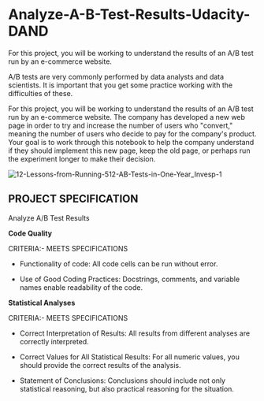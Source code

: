 # Analyze-A-B-Test-Results-Udacity-DAND
For this project, you will be working to understand the results of an A/B test run by an e-commerce website.

A/B tests are very commonly performed by data analysts and data scientists. It is important that you get some practice working with the difficulties of these.

For this project, you will be working to understand the results of an A/B test run by an e-commerce website. The company has developed a new web page in order to try and increase the number of users who "convert," meaning the number of users who decide to pay for the company's product. Your goal is to work through this notebook to help the company understand if they should implement this new page, keep the old page, or perhaps run the experiment longer to make their decision.

![12-Lessons-from-Running-512-AB-Tests-in-One-Year_Invesp-1](https://user-images.githubusercontent.com/48868854/56079671-38b1a080-5e15-11e9-81aa-610b31a79292.png)

## PROJECT SPECIFICATION
Analyze A/B Test Results

**Code Quality**

CRITERIA:- 
MEETS SPECIFICATIONS

* Functionality of code: All code cells can be run without error.

* Use of Good Coding Practices: Docstrings, comments, and variable names enable readability of the code.

**Statistical Analyses**

CRITERIA:- 
MEETS SPECIFICATIONS

* Correct Interpretation of Results: All results from different analyses are correctly interpreted.

* Correct Values for All Statistical Results: For all numeric values, you should provide the correct results of the analysis.

* Statement of Conclusions: Conclusions should include not only statistical reasoning, but also practical reasoning for the situation.

